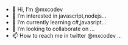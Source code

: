 - 👋 Hi, I’m @mxcodev
- 👀 I’m interested in javascript,nodejs...
- 🌱 I’m currently learning c#,javasript...
- 💞️ I’m looking to collaborate on ...
- 📫 How to reach me in twitter @mxcodev ...

<!---
mxcodev/mxcodev is a ✨ special ✨ repository because its `README.md` (this file) appears on your GitHub profile.
You can click the Preview link to take a look at your changes.
--->
